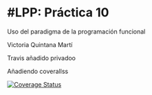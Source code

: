 #LPP: Práctica 10
================

Uso del paradigma de la programación funcional

Victoria Quintana Martí

Travis añadido privadoo

Añadiendo coverallss

[![Coverage Status](https://coveralls.io/repos/github/alu0100889871/nutrientes/badge.svg?branch=master)](https://coveralls.io/github/alu0100889871/nutrientes?branch=master)


